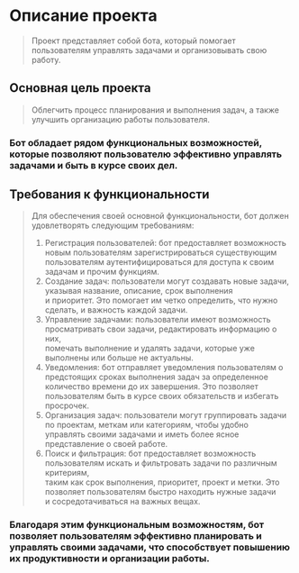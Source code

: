 # Описание проекта
> Проект представляет собой бота, который помогает пользователям управлять задачами и организовывать свою работу.

## Основная цель проекта
> Облегчить процесс планирования и выполнения задач, а также улучшить организацию работы пользователя.

### Бот обладает рядом функциональных возможностей, которые позволяют пользователю эффективно управлять задачами и быть в курсе своих дел.

## Требования к функциональности
> Для обеспечения своей основной функциональности, бот должен удовлетворять следующим требованиям:
> 1. Регистрация пользователей: бот предоставляет возможность новым пользователям зарегистрироваться существующим\
> пользователям аутентифицироваться для доступа к своим задачам и прочим функциям. 
> 2. Создание задач: пользователи могут создавать новые задачи, указывая название, описание, срок выполнения\
> и приоритет. Это помогает им четко определить, что нужно сделать, и важность каждой задачи. 
> 3. Управление задачами: пользователи имеют возможность просматривать свои задачи, редактировать информацию о них,\
> помечать выполнение и удалять задачи, которые уже выполнены или больше не актуальны. 
> 4. Уведомления: бот отправляет уведомления пользователям о предстоящих сроках выполнения задач за определенное\
> количество времени до их завершения. Это позволяет пользователям быть в курсе своих обязательств и избегать просрочек. 
> 5. Организация задач: пользователи могут группировать задачи по проектам, меткам или категориям, чтобы удобно\
> управлять своими задачами и иметь более ясное представление о своей работе. 
> 6. Поиск и фильтрация: бот предоставляет возможность пользователям искать и фильтровать задачи по различным критериям,\
> таким как срок выполнения, приоритет, проект и метки. Это позволяет пользователям быстро находить нужные задачи\
> и сосредотачиваться на важных вещах.

### Благодаря этим функциональным возможностям, бот позволяет пользователям эффективно планировать и управлять своими задачами, что способствует повышению их продуктивности и организации работы.